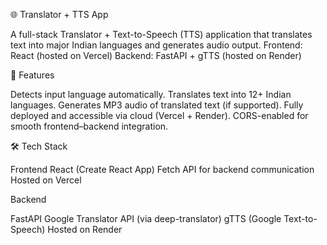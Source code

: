 🌐 Translator + TTS App

A full-stack Translator + Text-to-Speech (TTS) application that translates text into major Indian languages and generates audio output.
Frontend: React (hosted on Vercel)
Backend: FastAPI + gTTS (hosted on Render)

🚀 Features

Detects input language automatically.
Translates text into 12+ Indian languages.
Generates MP3 audio of translated text (if supported).
Fully deployed and accessible via cloud (Vercel + Render).
CORS-enabled for smooth frontend–backend integration.

🛠️ Tech Stack

Frontend
React (Create React App)
Fetch API for backend communication
Hosted on Vercel

Backend

FastAPI
Google Translator API (via deep-translator)
gTTS (Google Text-to-Speech)
Hosted on Render
